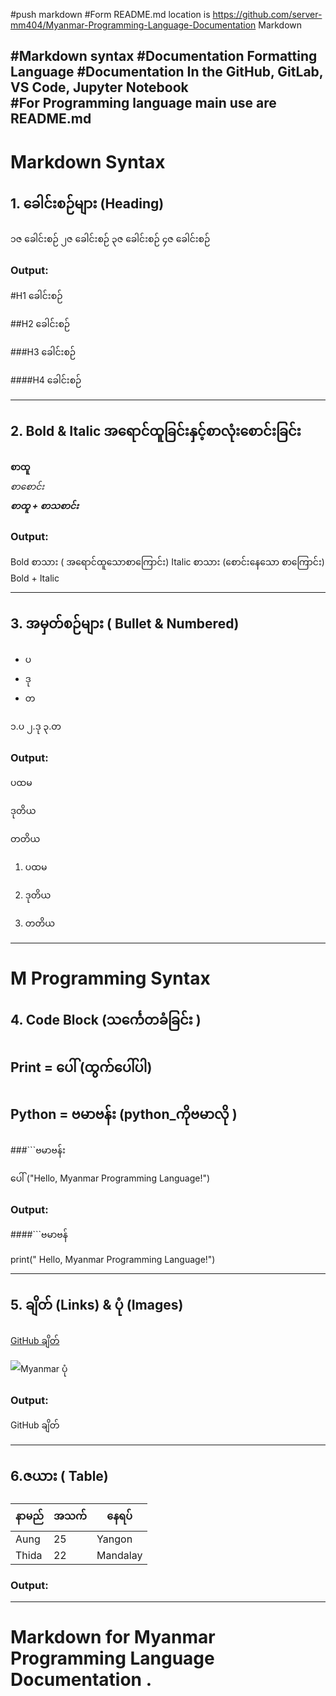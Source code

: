#push markdown 
#Form README.md
location is https://github.com/server-mm404/Myanmar-Programming-Language-Documentation
Markdown 

#Markdown syntax
#Documentation Formatting Language
#Documentation In the GitHub, GitLab, VS Code, Jupyter Notebook  
#For Programming language main use are README.md 
---


# Markdown Syntax

## 1. ခေါင်းစဉ်များ (Heading)

၁ဇ ခေါင်းစဉ်
၂ဇ ခေါင်းစဉ်
၃ဇ ခေါင်းစဉ်
၄ဇ ခေါင်းစဉ်

### Output:

#H1 ခေါင်းစဉ် 

##H2 ခေါင်းစဉ်

###H3 ခေါင်းစဉ် 

####H4 ခေါင်းစဉ်

---

## 2. Bold & Italic အရောင်ထူခြင်းနှင့်စာလုံးစောင်းခြင်း

**စာထူ**  
*စာစောင်း*  
***စာထူ + စာသစာင်း***

### Output:

Bold စာသား ( အရောင်ထူသောစာကြောင်း)
Italic စာသား (စောင်းနေသော စာကြောင်း)
Bold + Italic

---

## 3. အမှတ်စဉ်များ ( Bullet & Numbered)

- ပ 
- ဒု 
- တ

၁.ပ
၂.ဒု
၃.တ

### Output:

ပထမ

ဒုတိယ

တတိယ


1. ပထမ


2. ဒုတိယ


3. တတိယ

---


# M Programming Syntax
## 4. Code Block (သင်္ကေတခံခြင်း )

## Print = ပေါ် (ထွက်ပေါ်ပါ)
## Python = ဗမာဗန်း (python_ကိုဗမာလို )

###```ဗမာဗန်း 

ပေါ် ("Hello, Myanmar Programming Language!")

### **Output:**


####```ဗမာဗန်

print(" Hello, Myanmar Programming Language!")

---

## 5. ချိတ် (Links) & ပုံ (Images)

[GitHub ချိတ် ](https://github.com)  

![Myanmar ပုံ ](https://example.com/image.png)

### Output:

GitHub ချိတ်


---

## 6.ဇယား ( Table)

| နာမည် | အသက် | နေရပ် |
|--------|------|------|
| Aung   | 25   | Yangon |
| Thida  | 22   | Mandalay |

### Output:


---


# Markdown for Myanmar Programming Language Documentation .
